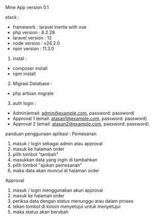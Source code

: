 Mine App version 0.1

stack :
- framework : laravel inertia with vue
- php version : 8.2.28
- laravel version : 12
- node version : v24.2.0
- npm version : 11.3.0

1. instal :
- composer install
- npm install

2. Migrasi Database :
- php artisan migrate

3. auth login :
- Admin(email: admin@example.com, password: password)
- Approval 1 (email: atasan1@example.com, password: password)
- Approval 2 (email: atasan2@example.com, password: password)

panduan penggunaan aplikasi :
Pemesanan
1. masuk / login sebagai admin atau approval
2. masuk ke halaman order
3. pilih tombol "tambah"
4. masukkan data yang ingin di tambahkan
5. pilih tombol "ajukan pemesanan"
6. maka data akan muncul di halaman order

Approval
1. masuk / login menggunakan akun approval
2. masuk ke halaman order
3. periksa data dengan status menunggu atau dalam proses
4. tekan tombol di kolom menyetujui untuk menyetujui
5. maka status akan berubah
